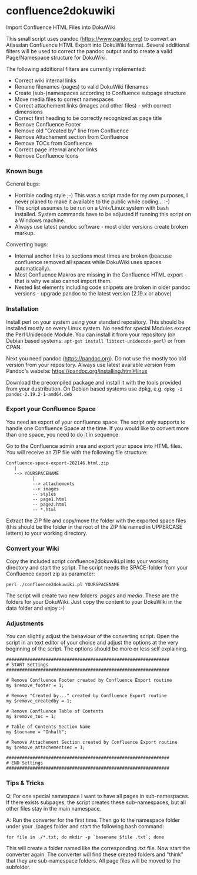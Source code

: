 # confluence2dokuwiki
Import Confluence HTML Files into DokuWiki

This small script uses pandoc (https://www.pandoc.org) to convert an Atlassian Confluence HTML Export into DokuWiki format. Several additional filters will be used to correct the pandoc output and to create a valid Page/Namespace structure for DokuWiki. 

The following additional filters are currently implemented:

* Correct wiki internal links
* Rename filenames (pages) to valid DokuWiki filenames
* Create (sub-)namespaces according to Confluence subpage structure
* Move media files to correct namespaces
* Correct attachement links (images and other files) - with correct dimensions
* Correct first heading to be correctly recognized as page title
* Remove Confluence Footer
* Remove old "Created by" line from Confluence
* Remove Attachement section from Confluence
* Remove TOCs from Confluence
* Correct page internal anchor links
* Remove Confluence Icons

### Known bugs

General bugs:
* Horrible coding style ;-) This was a script made for my own purposes, I never planed to make it available to the public while coding... :-)
* The script assumes to be run on a Unix/Linux system with bash installed. System commands have to be adjusted if running this script on a Windows machine.
* Always use latest pandoc software - most older versions create broken markup.

Converting bugs:
* Internal anchor links to sections most times are broken (beacuse confluence removed all spaces while DokuWiki uses spaces automatically).
* Most Confluence Makros are missing in the Confluence HTML export - that is why we also cannot import them.
* Nested list elements including code snippets are broken in older pandoc versions - upgrade pandoc to the latest version (2.19.x or above)

### Installation

Install perl on your system using your standard repository. This should be installed mostly on every Linux system. No need for special Modules except the Perl Unidecode Module. You can install it from your repository (on Debian based systems: `apt-get install libtext-unidecode-perl`) or from CPAN.

Next you need pandoc (https://pandoc.org). Do not use the mostly too old version from your repository. Always use latest available version from Pandoc's website: https://pandoc.org/installing.html#linux

Download the precompiled package and install it with the tools provided from your dustribution. On Debian based systems use dpkg, e.g. `dpkg -i pandoc-2.19.2-1-amd64.deb`

### Export your Confluence Space

You need an export of your confluence space. The script only supports to handle one Confluence Space at the time. If you would like to convert more than one space, you need to do it in sequence.

Go to the Confluence admin area and export your space into HTML files. You will receive an ZIP file with the following file structure:

```
Confluence-space-export-202146.html.zip
   |
   --> YOURSPACENAME
          |
          --> attachements
          --> images
          -- styles
          -- page1.html
          -- page2.html
          -- *.html
```

Extract the ZIP file and copy/move the folder with the exported space files (this should be the folder in the root of the ZIP file named in UPPERCASE letters) to your working directory.

### Convert your Wiki

Copy the included script confluence2dokuwiki.pl into your working directory and start the script. The script needs the SPACE-folder from your Confluence export zip as parameter:

`perl ./confluence2dokuwiki.pl YOURSPACENAME`

The script will create two new folders: _pages_ and _media_. These are the folders for your DokuWiki. Just copy the content to your DokuWiki in the data folder and enjoy :-)

### Adjustments

You can slightly adjust the behaviour of the converting script. Open the script in an text editor of your choice and adjust the options at the very beginning of the script. The options should be more or less self explaining.

```
##############################################################
# START Settings
##############################################################

# Remove Confluence Footer created by Confluence Export routine
my $remove_footer = 1;

# Remove "Created by..." created by Confluence Export routine
my $remove_createdby = 1;

# Remove Confluence Table of Contents
my $remove_toc = 1;

# Table of Contents Section Name
my $tocname = "Inhalt";

# Remove Attachement Section created by Confluence Export routine
my $remove_attachementsec = 1;

##############################################################
# END Settings
##############################################################
```

### Tips & Tricks

Q: For one special namespace I want to have all pages in sub-namespaces. If there exists subpages, the script creates these sub-namespaces, but all other files stay in the main namespace.

A: Run the converter for the first time. Then go to the namespace folder under your ./pages folder and start the following bash command:

```
for file in ./*.txt; do mkdir -p `basename $file .txt`; done
```

This will create a folder named like the corresponding .txt file. Now start the converter again. The converter will find these created folders and "think" that they are sub-namespace folders. All page files will be moved to the subfolder.
